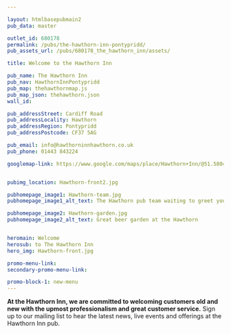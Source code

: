 ```yaml
---

layout: htmlbasepubmain2
pub_data: master

outlet_id: 680178
permalink: /pubs/the-hawthorn-inn-pontypridd/
pub_assets_url: /pubs/680178_the_hawthorn_inn/assets/

title: Welcome to the Hawthorn Inn

pub_name: The Hawthorn Inn
pub_nav: HawthornInnPontypridd
pub_map: thehawthornmap.js
pub_map_json: thehawthorn.json
wall_id: 

pub_addressStreet: Cardiff Road
pub_addressLocality: Hawthorn
pub_addressRegion: Pontypridd
pub_addressPostcode: CF37 5AG

pub_email: info@hawthorninnhawthorn.co.uk
pub_phone: 01443 843224

googlemap-link: https://www.google.com/maps/place/Hawthorn+Inn/@51.58042,-3.3073483,17z/data=!4m5!3m4!1s0x486e1762460c0bbb:0x5dbacf317408384f!8m2!3d51.580328!4d-3.307554


pubimg_location: Hawthorn-front2.jpg

pubhomepage_image1: Hawthorn-team.jpg
pubhomepage_image1_alt_text: The Hawthorn pub team waiting to greet you

pubhomepage_image2: Hawthorn-garden.jpg
pubhomepage_image2_alt_text: Great beer garden at the Hawthorn


heromain: Welcome
herosub: to The Hawthorn Inn
hero_img: Hawthorn-front.jpg

promo-menu-link:
secondary-promo-menu-link:

promo-block-1: new-menu
---
```



<p><strong>At the Hawthorn Inn, we are committed to welcoming customers old and new with the upmost professionalism and great customer service.</strong> Sign up to our mailing list to hear the latest news, live events and offerings at the Hawthorn Inn pub.</p>				